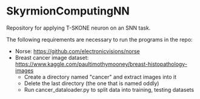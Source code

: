 # SkyrmionComputingNN

Repository for applying T-SKONE neuron on an SNN task. 

The following requirements are necessary to run the programs in the repo:
 - Norse: https://github.com/electronicvisions/norse
 - Breast cancer image dataset: https://www.kaggle.com/paultimothymooney/breast-histopathology-images
      - Create a directory named "cancer" and extract images into it
      - Delete the last directory (the one that is named oddly)
      - Run cancer_dataloader.py to split data into training, testing datasets
